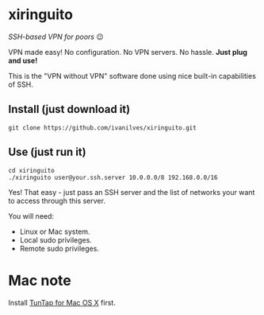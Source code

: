 # xiringuito

*SSH-based VPN for poors* :wink:

VPN made easy! No configuration. No VPN servers. No hassle. **Just plug and use!**

This is the "VPN without VPN" software done using nice built-in capabilities of SSH.

## Install (just download it)
```
git clone https://github.com/ivanilves/xiringuito.git
```

## Use (just run it)
```
cd xiringuito
./xiringuito user@your.ssh.server 10.0.0.0/8 192.168.0.0/16
```
Yes! That easy - just pass an SSH server and the list of networks your want to access through this server.

You will need:
* Linux or Mac system.
* Local sudo privileges.
* Remote sudo privileges.

# Mac note
Install [TunTap for Mac OS X](http://tuntaposx.sourceforge.net/) first.
